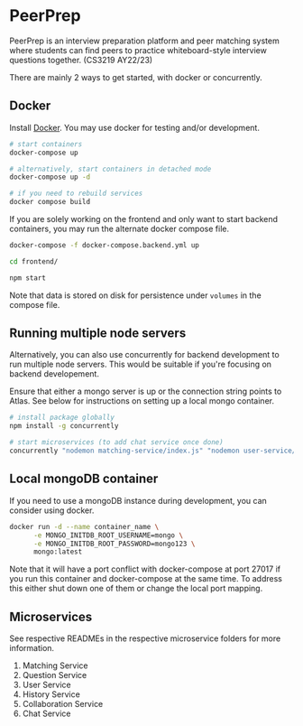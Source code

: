 # PeerPrep
PeerPrep is an interview preparation platform and peer matching system where students can find peers to practice whiteboard-style interview 
questions together. (CS3219 AY22/23)

There are mainly 2 ways to get started, with docker or concurrently.

## Docker
Install [Docker](https://docs.docker.com/get-docker/). You may use docker for testing and/or development. 
```sh
# start containers
docker-compose up

# alternatively, start containers in detached mode
docker-compose up -d

# if you need to rebuild services
docker compose build
```

If you are solely working on the frontend and only want to start backend containers, you may run the alternate docker compose file.

```sh
docker-compose -f docker-compose.backend.yml up

cd frontend/

npm start
```

Note that data is stored on disk for persistence under `volumes` in the compose file.

## Running multiple node servers
Alternatively, you can also use concurrently for backend development to run multiple node servers. This would be suitable if you're focusing on backend developement. 

Ensure that either a mongo server is up or the connection string points to Atlas. See below for instructions on setting up a local mongo container.

```sh
# install package globally
npm install -g concurrently

# start microservices (to add chat service once done)
concurrently "nodemon matching-service/index.js" "nodemon user-service/index.js" "nodemon collaboration-service/index.js" "nodemon history-service/index.js" "nodemon question-service/index.js"
```

## Local mongoDB container
If you need to use a mongoDB instance during development, you can consider using docker.
```sh
docker run -d --name container_name \
      -e MONGO_INITDB_ROOT_USERNAME=mongo \
      -e MONGO_INITDB_ROOT_PASSWORD=mongo123 \
      mongo:latest
```
Note that it will have a port conflict with docker-compose at port 27017 if you run this container and docker-compose at the same time. To address this either shut down one of them or change the local port mapping.


## Microservices
See respective READMEs in the respective microservice folders for more information.
1. Matching Service
2. Question Service
3. User Service
4. History Service
5. Collaboration Service
6. Chat Service
